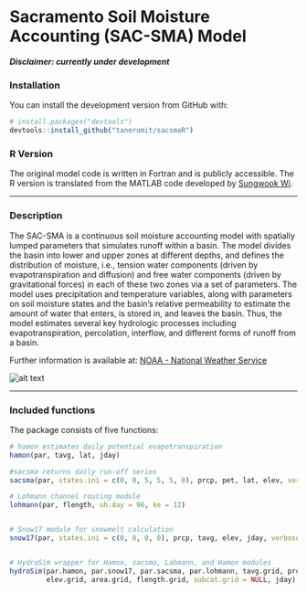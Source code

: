 
Sacramento Soil Moisture Accounting (SAC-SMA) Model
===================================================

***Disclaimer: currently under development***

### Installation

You can install the development version from GitHub with:

``` r
# install.packages("devtools")
devtools::install_github("tanerumit/sacsmaR")
```

### R Version

The original model code is written in Fortran and is publicly accessible. The R version is translated from the MATLAB code developed by [Sungwook Wi](https://github.com/sungwookwi).

------------------------------------------------------------------------

### Description

The SAC-SMA is a continuous soil moisture accounting model with spatially lumped parameters that simulates runoff within a basin. The model divides the basin into lower and upper zones at different depths, and defines the distribution of moisture, i.e., tension water components (driven by evapotranspiration and diffusion) and free water components (driven by gravitational forces) in each of these two zones via a set of parameters. The model uses precipitation and temperature variables, along with parameters on soil moisture states and the basin’s relative permeability to estimate the amount of water that enters, is stored in, and leaves the basin. Thus, the model estimates several key hydrologic processes including evapotranspiration, percolation, interflow, and different forms of runoff from a basin.

Further information is available at: [NOAA - National Weather Service](http://www.nws.noaa.gov/oh/hrl/nwsrfs/users_manual/part2/_pdf/23sacsma.pdf)

![alt text](http://www.appsolutelydigital.com/ModelPrimer/images/image79.jpeg "SAC-SMA model")

------------------------------------------------------------------------

### Included functions

The package consists of five functions:

``` r
# hamon estimates daily potential evapotranspiration
hamon(par, tavg, lat, jday)

#sacsma returns daily run-off series 
sacsma(par, states.ini = c(0, 0, 5, 5, 5, 0), prcp, pet, lat, elev, verbose = FALSE)

# Lohmann channel routing module
lohmann(par, flength, uh.day = 96, ke = 12)


# Snow17 module for snowmelt calculation
snow17(par, states.ini = c(0, 0, 0, 0), prcp, tavg, elev, jday, verbose = FALSE)


# HydroSim wrapper for Hamon, sacsma, Lahmann, and Hamon modules
hydroSim(par.hamon, par.snow17, par.sacsma, par.lohmann, tavg.grid, prcp.grid, lat.grid, 
         elev.grid, area.grid, flength.grid, subcat.grid = NULL, jday)
```
